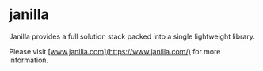 # janilla
Janilla provides a full solution stack packed into a single lightweight library.

Please visit [www.janilla.com](https://www.janilla.com/) for more information.
